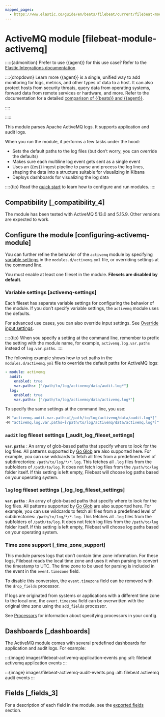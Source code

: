 ```yaml
---
mapped_pages:
  - https://www.elastic.co/guide/en/beats/filebeat/current/filebeat-module-activemq.html
---
```


# ActiveMQ module [filebeat-module-activemq]

:::::{admonition} Prefer to use {{agent}} for this use case?
Refer to the [Elastic Integrations documentation](integration-docs://reference/activemq/index.md).

::::{dropdown} Learn more
{{agent}} is a single, unified way to add monitoring for logs, metrics, and other types of data to a host. It can also protect hosts from security threats, query data from operating systems, forward data from remote services or hardware, and more. Refer to the documentation for a detailed [comparison of {{beats}} and {{agent}}](docs-content://reference/fleet/index.md).

::::


:::::


This module parses Apache ActiveMQ logs. It supports application and audit logs.

When you run the module, it performs a few tasks under the hood:

* Sets the default paths to the log files (but don’t worry, you can override the defaults)
* Makes sure each multiline log event gets sent as a single event
* Uses an {{es}} ingest pipeline to parse and process the log lines, shaping the data into a structure suitable for visualizing in Kibana
* Deploys dashboards for visualizing the log data

::::{tip}
Read the [quick start](/reference/filebeat/filebeat-installation-configuration.md) to learn how to configure and run modules.
::::



## Compatibility [_compatibility_4]

The module has been tested with ActiveMQ 5.13.0 and 5.15.9. Other versions are expected to work.


## Configure the module [configuring-activemq-module]

You can further refine the behavior of the `activemq` module by specifying [variable settings](#activemq-settings) in the `modules.d/activemq.yml` file, or overriding settings at the command line.

You must enable at least one fileset in the module. **Filesets are disabled by default.**


### Variable settings [activemq-settings]

Each fileset has separate variable settings for configuring the behavior of the module. If you don’t specify variable settings, the `activemq` module uses the defaults.

For advanced use cases, you can also override input settings. See [Override input settings](/reference/filebeat/advanced-settings.md).

::::{tip}
When you specify a setting at the command line, remember to prefix the setting with the module name, for example, `activemq.log.var.paths` instead of `log.var.paths`.
::::


The following example shows how to set paths in the `modules.d/activemq.yml` file to override the default paths for ActiveMQ logs:

```yaml
- module: activemq
  audit:
    enabled: true
    var.paths: ["/path/to/log/activemq/data/audit.log*"]
  log:
    enabled: true
    var.paths: ["/path/to/log/activemq/data/activemq.log*"]
```

To specify the same settings at the command line, you use:

```sh
-M "activemq.audit.var.paths=[/path/to/log/activemq/data/audit.log*]"
-M "activemq.log.var.paths=[/path/to/log/activemq/data/activemq.log*]"
```


### `audit` log fileset settings [_audit_log_fileset_settings]

**`var.paths`**
:   An array of glob-based paths that specify where to look for the log files. All patterns supported by [Go Glob](https://golang.org/pkg/path/filepath/#Glob) are also supported here. For example, you can use wildcards to fetch all files from a predefined level of subdirectories: `/path/to/log/*/*.log`. This fetches all `.log` files from the subfolders of `/path/to/log`. It does not fetch log files from the `/path/to/log` folder itself. If this setting is left empty, Filebeat will choose log paths based on your operating system.


### `log` log fileset settings [_log_log_fileset_settings]

**`var.paths`**
:   An array of glob-based paths that specify where to look for the log files. All patterns supported by [Go Glob](https://golang.org/pkg/path/filepath/#Glob) are also supported here. For example, you can use wildcards to fetch all files from a predefined level of subdirectories: `/path/to/log/*/*.log`. This fetches all `.log` files from the subfolders of `/path/to/log`. It does not fetch log files from the `/path/to/log` folder itself. If this setting is left empty, Filebeat will choose log paths based on your operating system.


### Time zone support [_time_zone_support]

This module parses logs that don’t contain time zone information. For these logs, Filebeat reads the local time zone and uses it when parsing to convert the timestamp to UTC. The time zone to be used for parsing is included in the event in the `event.timezone` field.

To disable this conversion, the `event.timezone` field can be removed with the `drop_fields` processor.

If logs are originated from systems or applications with a different time zone to the local one, the `event.timezone` field can be overwritten with the original time zone using the `add_fields` processor.

See [Processors](/reference/filebeat/filtering-enhancing-data.md) for information about specifying processors in your config.


## Dashboards [_dashboards]

The ActiveMQ module comes with several predefined dashboards for application and audit logs. For example:

:::{image} images/filebeat-activemq-application-events.png
:alt: filebeat activemq application events
:::

:::{image} images/filebeat-activemq-audit-events.png
:alt: filebeat activemq audit events
:::


## Fields [_fields_3]

For a description of each field in the module, see the [exported fields](/reference/filebeat/exported-fields-activemq.md) section.
